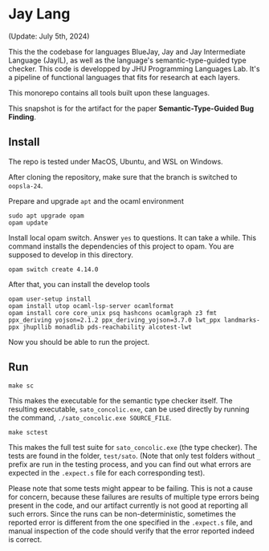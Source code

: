 Jay Lang
=====

(Update: July 5th, 2024)

This the the codebase for languages BlueJay, Jay and Jay Intermediate Language (JayIL), as well as the language's semantic-type-guided type checker. This code is developped by JHU Programming Languages Lab. It's a pipeline of functional languages that fits for research at each layers.

This monorepo contains all tools built upon these languages.

This snapshot is for the artifact for the paper **Semantic-Type-Guided Bug Finding**.

Install
-------

The repo is tested under MacOS, Ubuntu, and WSL on Windows.

After cloning the repository, make sure that the branch is switched to `oopsla-24`.

Prepare and upgrade `apt` and the ocaml environment
```
sudo apt upgrade opam
opam update
```

Install local opam switch. Answer `yes` to questions. It can take a while.
This command installs the dependencies of this project to opam. You are supposed to develop in this directory.


```
opam switch create 4.14.0
```

After that, you can install the develop tools
```
opam user-setup install
opam install utop ocaml-lsp-server ocamlformat
opam install core core_unix psq hashcons ocamlgraph z3 fmt ppx_deriving yojson=2.1.2 ppx_deriving_yojson=3.7.0 lwt_ppx landmarks-ppx jhupllib monadlib pds-reachability alcotest-lwt
```

Now you should be able to run the project.


Run
---

```
make sc
```
This makes the executable for the semantic type checker itself. The resulting 
executable, `sato_concolic.exe`, can be used directly by running the command, 
`./sato_concolic.exe SOURCE_FILE`.

```
make sctest
```
This makes the full test suite for `sato_concolic.exe` (the type checker). The 
tests are found in the folder, `test/sato`. (Note that only test folders without 
`_` prefix are run in the testing process, and you can find out what errors are 
expected in the `.expect.s` file for each corresponding test).

Please note that some tests might appear to be failing. This is not a cause for
concern, because these failures are results of multiple type errors being present
in the code, and our artifact currently is not good at reporting all such errors. 
Since the runs can be non-deterministic, sometimes the reported error is different
from the one specified in the `.expect.s` file, and manual inspection of the code
should verify that the error reported indeed is correct.